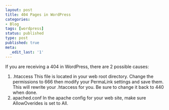 ```yaml
---
layout: post
title: 404 Pages in WordPress
categories:
- Blog
tags: [wordpress]
status: published
type: post
published: true
meta:
  _edit_last: '1'
---
```

If you are receiving a 404 in WordPress, there are 2 possible causes:

1. .htaccess
This file is located in your web root directory. Change the permissions to 666 then modify your PermaLink settings and save them. This will rewrite your .htaccess for you. Be sure to change it back to 440 when done.
1. apached.conf
In the apache config for your web site, make sure AllowOverides is set to All.
